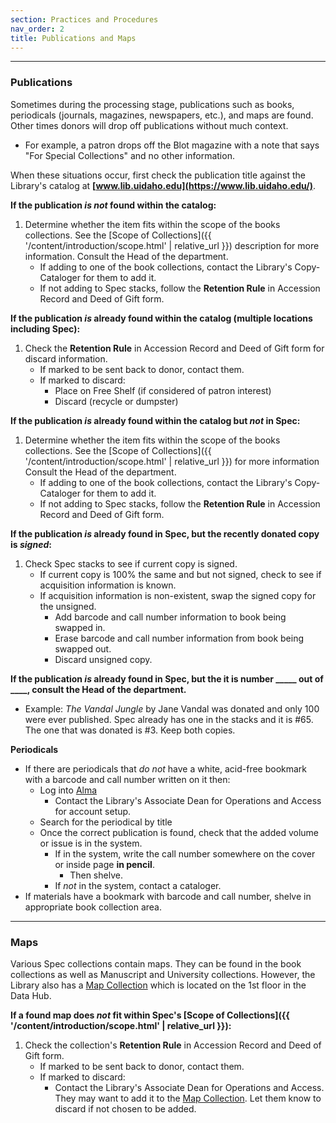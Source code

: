```yaml
---
section: Practices and Procedures
nav_order: 2
title: Publications and Maps
---
```

---
### Publications

Sometimes during the processing stage, publications such as books, periodicals (journals, magazines, newspapers, etc.), and maps are found. Other times donors will drop off publications without much context. 
- For example, a patron drops off the Blot magazine with a note that says "For Special Collections" and no other information.

When these situations occur, first check the publication title against the Library's catalog at **[www.lib.uidaho.edu](https://www.lib.uidaho.edu/)**. 

**If the publication *is not* found within the catalog:**
1. Determine whether the item fits within the scope of the books collections. See the [Scope of Collections]({{ '/content/introduction/scope.html' | relative_url }}) description for more information. Consult the Head of the department.
    - If adding to one of the book collections, contact the Library's Copy-Cataloger for them to add it.
    - If not adding to Spec stacks, follow the **Retention Rule** in Accession Record and Deed of Gift form.

**If the publication *is* already found within the catalog (multiple locations including Spec):**
1. Check the **Retention Rule** in Accession Record and Deed of Gift form for discard information.
    - If marked to be sent back to donor, contact them.
    - If marked to discard:
        - Place on Free Shelf (if considered of patron interest)
        - Discard (recycle or dumpster)

**If the publication *is* already found within the catalog but *not* in Spec:**
1. Determine whether the item fits within the scope of the books collections. See the [Scope of Collections]({{ '/content/introduction/scope.html' | relative_url }}) for more information Consult the Head of the department.
    - If adding to one of the book collections, contact the Library's Copy-Cataloger for them to add it.
    - If not adding to Spec stacks, follow the **Retention Rule** in Accession Record and Deed of Gift form.

**If the publication *is* already found in Spec, but the recently donated copy is *signed*:**
1. Check Spec stacks to see if current copy is signed. 
    - If current copy is 100% the same and but not signed, check to see if acquisition information is known.
    - If acquisition information is non-existent, swap the signed copy for the unsigned.
        - Add barcode and call number information to book being swapped in.
        - Erase barcode and call number information from book being swapped out.
        - Discard unsigned copy.

**If the publication *is* already found in Spec, but the it is number _____ out of ____, consult the Head of the department.**
 - Example: *The Vandal Jungle* by Jane Vandal was donated and only 100 were ever published. Spec already has one in the stacks and it is #65. The one that was donated is #3. Keep both copies.

**Periodicals**
- If there are periodicals that *do not* have a white, acid-free bookmark with a barcode and call number written on it then:
    - Log into [Alma](https://alliance-uidaho.alma.exlibrisgroup.com/ng/)
        - Contact the Library's Associate Dean for Operations and Access for account setup.
    - Search for the periodical by title
    - Once the correct publication is found, check that the added volume or issue is in the system.
        - If in the system, write the call number somewhere on the cover or inside page **in pencil**.
            - Then shelve.
        - If *not* in the system, contact a cataloger.
- If materials have a bookmark with barcode and call number, shelve in appropriate book collection area.

---
### Maps

Various Spec collections contain maps. They can be found in the book collections as well as Manuscript and University collections. However, the Library also has a [Map Collection](https://www.lib.uidaho.edu/find/maps/) which is located on the 1st floor in the Data Hub. 

**If a found map does *not* fit within Spec's [Scope of Collections]({{ '/content/introduction/scope.html' | relative_url }}):**
1. Check the collection's **Retention Rule** in Accession Record and Deed of Gift form.
    - If marked to be sent back to donor, contact them.
    - If marked to discard:
        - Contact the Library's Associate Dean for Operations and Access. They may want to add it to the [Map Collection](https://www.lib.uidaho.edu/find/maps/). Let them know to discard if not chosen to be added.